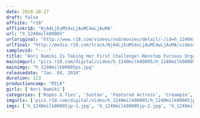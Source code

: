 ```yaml
---
date: 2018-10-27
draft: false
affsite: "r18"
afflinkr18: "NjA4LjEuMS4xLjAuMC4wLjAuMA"
url: "h_1240milk00005"
urloriginal: "http://www.r18.com/videos/vod/movies/detail/-/id=h_1240milk00005"
urlfinal: "http://media.r18.com/track/NjA4LjEuMS4xLjAuMC4wLjAuMA/videos/vod/movies/detail/-/id=h_1240milk00005"
samplevid: "----"
title: "Anri Namiki Is Taking Her First Challenge! Nonstop Furious Orgasmic Sex!! Watch Me Cum, Because It's All Serious No Matter How Many Times She Cums, She's In An Endless Orgasmic Hell!! Orgasmic Big Dick Men Are Pounding Her Pussy In An Endless Piston Pumping Sextravaganza! Anri's Orgasmic Ecstasy Will Never End!!!"
mainimgurl: "pics.r18.com/digital/video/h_1240milk00005/h_1240milk00005ps.jpg"
mainimgs: "h_1240milk00005ps.jpg"
releasedate: "Jan. 04, 2018"
duration: 123
productioncomp: "MILK"
girls: ['Anri Namiki']
categories: ['Ropes & Ties', 'Suntan', 'Featured Actress', 'Creampie', 'Squirting', 'Sex Toys', 'Threesome / Foursome', 'Hi-Def']
imgurls: ['pics.r18.com/digital/video/h_1240milk00005/h_1240milk00005jp-1.jpg', 'pics.r18.com/digital/video/h_1240milk00005/h_1240milk00005jp-2.jpg', 'pics.r18.com/digital/video/h_1240milk00005/h_1240milk00005jp-3.jpg', 'pics.r18.com/digital/video/h_1240milk00005/h_1240milk00005jp-4.jpg', 'pics.r18.com/digital/video/h_1240milk00005/h_1240milk00005jp-5.jpg', 'pics.r18.com/digital/video/h_1240milk00005/h_1240milk00005jp-6.jpg', 'pics.r18.com/digital/video/h_1240milk00005/h_1240milk00005jp-7.jpg', 'pics.r18.com/digital/video/h_1240milk00005/h_1240milk00005jp-8.jpg', 'pics.r18.com/digital/video/h_1240milk00005/h_1240milk00005jp-9.jpg', 'pics.r18.com/digital/video/h_1240milk00005/h_1240milk00005jp-10.jpg', 'pics.r18.com/digital/video/h_1240milk00005/h_1240milk00005jp-11.jpg', 'pics.r18.com/digital/video/h_1240milk00005/h_1240milk00005jp-12.jpg', 'pics.r18.com/digital/video/h_1240milk00005/h_1240milk00005jp-13.jpg', 'pics.r18.com/digital/video/h_1240milk00005/h_1240milk00005jp-14.jpg', 'pics.r18.com/digital/video/h_1240milk00005/h_1240milk00005jp-15.jpg', 'pics.r18.com/digital/video/h_1240milk00005/h_1240milk00005jp-16.jpg', 'pics.r18.com/digital/video/h_1240milk00005/h_1240milk00005jp-17.jpg', 'pics.r18.com/digital/video/h_1240milk00005/h_1240milk00005jp-18.jpg', 'pics.r18.com/digital/video/h_1240milk00005/h_1240milk00005jp-19.jpg', 'pics.r18.com/digital/video/h_1240milk00005/h_1240milk00005jp-20.jpg']
imgs: ['h_1240milk00005jp-1.jpg', 'h_1240milk00005jp-2.jpg', 'h_1240milk00005jp-3.jpg', 'h_1240milk00005jp-4.jpg', 'h_1240milk00005jp-5.jpg', 'h_1240milk00005jp-6.jpg', 'h_1240milk00005jp-7.jpg', 'h_1240milk00005jp-8.jpg', 'h_1240milk00005jp-9.jpg', 'h_1240milk00005jp-10.jpg', 'h_1240milk00005jp-11.jpg', 'h_1240milk00005jp-12.jpg', 'h_1240milk00005jp-13.jpg', 'h_1240milk00005jp-14.jpg', 'h_1240milk00005jp-15.jpg', 'h_1240milk00005jp-16.jpg', 'h_1240milk00005jp-17.jpg', 'h_1240milk00005jp-18.jpg', 'h_1240milk00005jp-19.jpg', 'h_1240milk00005jp-20.jpg']
---
```

